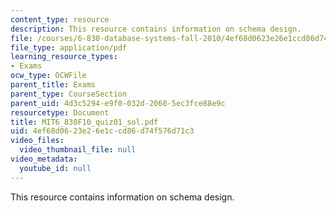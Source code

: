 ```yaml
---
content_type: resource
description: This resource contains information on schema design.
file: /courses/6-830-database-systems-fall-2010/4ef68d0623e26e1ccd86d74f576d71c3_MIT6_830F10_quiz01_sol.pdf
file_type: application/pdf
learning_resource_types:
- Exams
ocw_type: OCWFile
parent_title: Exams
parent_type: CourseSection
parent_uid: 4d3c5294-e9f0-032d-2060-5ec3fce88e9c
resourcetype: Document
title: MIT6_830F10_quiz01_sol.pdf
uid: 4ef68d06-23e2-6e1c-cd86-d74f576d71c3
video_files:
  video_thumbnail_file: null
video_metadata:
  youtube_id: null
---
```

This resource contains information on schema design.

